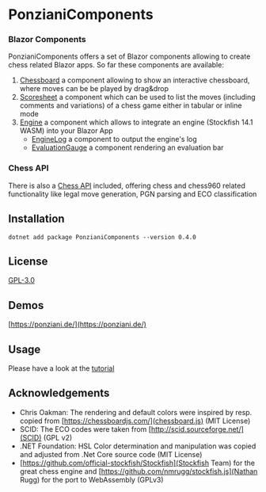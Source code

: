 # PonzianiComponents #

### Blazor Components ###
PonzianiComponents offers a set of Blazor components allowing to create chess related Blazor apps.
So far these components are available:
1. [Chessboard](api/PonzianiComponents.Chessboard.html)
	a component allowing to show an interactive chessboard, where moves can be be played by drag&drop
2. [Scoresheet](api/PonzianiComponents.Scoresheet.html)
	a component which can be used to list the moves (including comments and variations) of a chess game either in tabular or inline mode
3. [Engine](api/PonzianiComponents.Engine.html)
	a component which allows to integrate an engine (Stockfish 14.1 WASM) into your Blazor App
    * [EngineLog](api/PonzianiComponents.EngineLog.html) 
		a component to output the engine's log
	* [EvaluationGauge](api/PonzianiComponents.EvaluationGauge.html) 
		a component rendering an evaluation bar

### Chess API ###
There is also a [Chess API](api/PonzianiComponents.Chesslib.html) included, offering chess and chess960 related functionality like legal move generation,
PGN parsing and ECO classification

## Installation ##

`dotnet add package PonzianiComponents --version 0.4.0`

## License ##

[GPL-3.0](../LICENSE)

## Demos ##
[https://ponziani.de/](https://ponziani.de/)

## Usage ##

Please have a look at the [tutorial](articles/tutorial_1_1.html)

## Acknowledgements ##
- Chris Oakman: The rendering and default colors were inspired by resp. copied from [https://chessboardjs.com/](chessboard.js) (MIT License)
- SCID: The ECO codes were taken from [http://scid.sourceforge.net/](SCID) (GPL v2)
- .NET Foundation: HSL Color determination and manipulation was copied and adjusted from .Net Core source code (MIT License)
- [https://github.com/official-stockfish/Stockfish](Stockfish Team) for the great chess engine and [https://github.com/nmrugg/stockfish.js](Nathan Rugg) for the port to WebAssembly (GPLv3)
